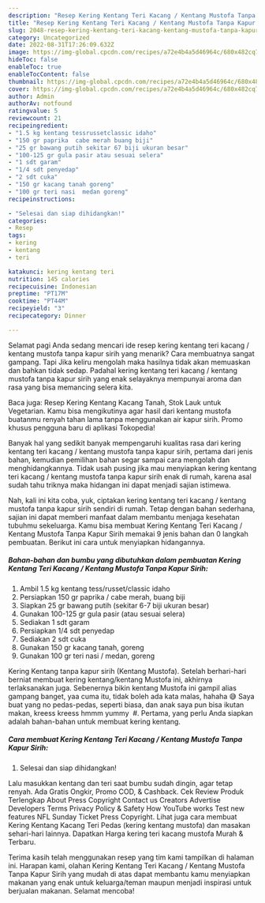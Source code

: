 ```yaml
---
description: "Resep Kering Kentang Teri Kacang / Kentang Mustofa Tanpa Kapur Sirih yang Menggugah Selera, Buat Buka Puasa Sempurna"
title: "Resep Kering Kentang Teri Kacang / Kentang Mustofa Tanpa Kapur Sirih yang Menggugah Selera, Buat Buka Puasa Sempurna"
slug: 2048-resep-kering-kentang-teri-kacang-kentang-mustofa-tanpa-kapur-sirih-yang-menggugah-selera-buat-buka-puasa-sempurna
category: Uncategorized
date: 2022-08-31T17:26:09.632Z
image: https://img-global.cpcdn.com/recipes/a72e4b4a5d46964c/680x482cq70/kering-kentang-teri-kacang-kentang-mustofa-tanpa-kapur-sirih-foto-resep-utama.jpg
hideToc: false
enableToc: true
enableTocContent: false
thumbnail: https://img-global.cpcdn.com/recipes/a72e4b4a5d46964c/680x482cq70/kering-kentang-teri-kacang-kentang-mustofa-tanpa-kapur-sirih-foto-resep-utama.jpg
cover: https://img-global.cpcdn.com/recipes/a72e4b4a5d46964c/680x482cq70/kering-kentang-teri-kacang-kentang-mustofa-tanpa-kapur-sirih-foto-resep-utama.jpg
author: Admin
authorAv: notfound
ratingvalue: 5
reviewcount: 21
recipeingredient:
- "1.5 kg kentang tessrussetclassic idaho"
- "150 gr paprika  cabe merah buang biji"
- "25 gr bawang putih sekitar 67 biji ukuran besar"
- "100-125 gr gula pasir atau sesuai selera"
- "1 sdt garam"
- "1/4 sdt penyedap"
- "2 sdt cuka"
- "150 gr kacang tanah goreng"
- "100 gr teri nasi  medan goreng"
recipeinstructions:

- "Selesai dan siap dihidangkan!"
categories:
- Resep
tags:
- kering
- kentang
- teri

katakunci: kering kentang teri 
nutrition: 145 calories
recipecuisine: Indonesian
preptime: "PT17M"
cooktime: "PT44M"
recipeyield: "3"
recipecategory: Dinner

---
```



Selamat pagi Anda sedang mencari ide resep kering kentang teri kacang / kentang mustofa tanpa kapur sirih yang menarik? Cara membuatnya sangat gampang. Tapi Jika keliru mengolah maka hasilnya tidak akan memuaskan dan bahkan tidak sedap. Padahal kering kentang teri kacang / kentang mustofa tanpa kapur sirih yang enak selayaknya mempunyai aroma dan rasa yang bisa memancing selera kita.


Baca juga: Resep Kering Kentang Kacang Tanah, Stok Lauk untuk Vegetarian. Kamu bisa mengikutinya agar hasil dari kentang mustofa buatanmu renyah tahan lama tanpa menggunakan air kapur sirih. Promo khusus pengguna baru di aplikasi Tokopedia!

Banyak hal yang sedikit banyak mempengaruhi kualitas rasa dari kering kentang teri kacang / kentang mustofa tanpa kapur sirih, pertama dari jenis bahan, kemudian pemilihan bahan segar sampai cara mengolah dan menghidangkannya. Tidak usah pusing jika mau menyiapkan kering kentang teri kacang / kentang mustofa tanpa kapur sirih enak di rumah, karena asal sudah tahu triknya maka hidangan ini dapat menjadi sajian istimewa.


Nah, kali ini kita coba, yuk, ciptakan kering kentang teri kacang / kentang mustofa tanpa kapur sirih sendiri di rumah. Tetap dengan bahan sederhana, sajian ini dapat memberi manfaat dalam membantu menjaga kesehatan tubuhmu sekeluarga. Kamu bisa membuat Kering Kentang Teri Kacang / Kentang Mustofa Tanpa Kapur Sirih memakai 9 jenis bahan dan 0 langkah pembuatan. Berikut ini cara untuk menyiapkan hidangannya.

<!--inarticleads1-->

##### Bahan-bahan dan bumbu yang dibutuhkan dalam pembuatan Kering Kentang Teri Kacang / Kentang Mustofa Tanpa Kapur Sirih:

1. Ambil 1.5 kg kentang tess/russet/classic idaho
1. Persiapkan 150 gr paprika / cabe merah, buang biji
1. Siapkan 25 gr bawang putih (sekitar 6-7 biji ukuran besar)
1. Gunakan 100-125 gr gula pasir (atau sesuai selera)
1. Sediakan 1 sdt garam
1. Persiapkan 1/4 sdt penyedap
1. Sediakan 2 sdt cuka
1. Gunakan 150 gr kacang tanah, goreng
1. Gunakan 100 gr teri nasi / medan, goreng


Kering Kentang tanpa kapur sirih (Kentang Mustofa). Setelah berhari-hari berniat membuat kering kentang/kentang Mustofa ini, akhirnya terlaksanakan juga. Sebenernya bikin kentang Mustofa ini gampil alias gampang banget, yaa cuma itu, tidak boleh ada kata malas, hahaha 😅 Saya buat yang no pedas-pedas, seperti biasa, dan anak saya pun bisa ikutan makan, kreess kreess hmmm yummy ️ #. Pertama, yang perlu Anda siapkan adalah bahan-bahan untuk membuat kering kentang. 

<!--inarticleads2-->

##### Cara membuat Kering Kentang Teri Kacang / Kentang Mustofa Tanpa Kapur Sirih:


1. Selesai dan siap dihidangkan!

Lalu masukkan kentang dan teri saat bumbu sudah dingin, agar tetap renyah. Ada Gratis Ongkir, Promo COD, &amp; Cashback. Cek Review Produk Terlengkap About Press Copyright Contact us Creators Advertise Developers Terms Privacy Policy &amp; Safety How YouTube works Test new features NFL Sunday Ticket Press Copyright. Lihat juga cara membuat Kering Kentang Kacang Teri Pedas (kering kentang mustofa) dan masakan sehari-hari lainnya. Dapatkan Harga kering teri kacang mustofa Murah &amp; Terbaru. 

Terima kasih telah menggunakan resep yang tim kami tampilkan di halaman ini. Harapan kami, olahan Kering Kentang Teri Kacang / Kentang Mustofa Tanpa Kapur Sirih yang mudah di atas dapat membantu kamu menyiapkan makanan yang enak untuk keluarga/teman maupun menjadi inspirasi untuk berjualan makanan. Selamat mencoba!
